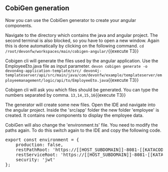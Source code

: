 ## CobiGen generation

Now you can use the CobiGen generator to create your angular components.

Navigate to the directory which contains the java and angular project. The second terminal is also blocked, so you have to open a new window. Again this is done automatically by clicking on the following command.
`cd /root/devonfw/workspaces/main/cobigen-angular/`{{execute T3}}

Cobigen cli will generate the files used by the angular application. Use the EmployeeEto.java file as input parameter.
`devon cobigen generate -o devon4ng-application-template/src/ devon4j-templateserver/api/src/main/java/com/devonfw/example/templateserver/employeemanagement/logic/api/to/EmployeeEto.java`{{execute T3}}

Cobigen cli will ask you which files should be generated. You can type the numbers separated by comma.
`13,14,15,16`{{execute T3}}

The generator will create some new files. Open the IDE and navigate into the angular project. Inside the 'src/app' folder the new folder 'employee' is created. It contains new components to display the employee data.

CobiGen will also change the 'environment.ts' file. You need to modify the paths again. To do this switch again to the IDE and copy the following code.
<pre class="file" data-target="replace" data-filename="devonfw/workspaces/main/cobigen-angular/devon4ng-application-template/src/environments/environment.ts">
export const environment = {
    production: false,
    restPathRoot: 'https://[[HOST_SUBDOMAIN]]-8081-[[KATACODA_HOST]].environments.katacoda.com/',
    restServiceRoot: 'https://[[HOST_SUBDOMAIN]]-8081-[[KATACODA_HOST]].environments.katacoda.com/services/rest/',
    security: 'jwt'
};
</pre>